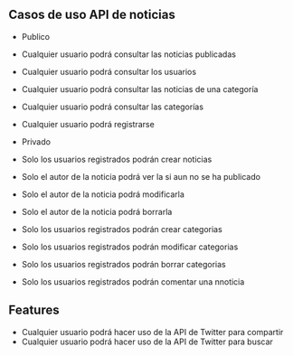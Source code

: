 ## Casos de uso API de noticias

 - Publico
  - Cualquier usuario podrá consultar las noticias publicadas
  - Cualquier usuario podrá consultar los usuarios
  - Cualquier usuario podrá consultar las noticias de una categoría
  - Cualquier usuario podrá consultar las categorías
  - Cualquier usuario podrá registrarse

 - Privado
  - Solo los usuarios registrados podrán crear noticias
  - Solo el autor de la noticia podrá ver la si aun no se ha publicado
  - Solo el autor de la noticia podrá modificarla
  - Solo el autor de la noticia podrá borrarla
  - Solo los usuarios registrados podrán crear categorias
  - Solo los usuarios registrados podrán modificar categorias
  - Solo los usuarios registrados podrán borrar categorias
  - Solo los usuarios registrados podrán comentar una nnoticia


## Features

 - Cualquier usuario podrá hacer uso de la API de Twitter para compartir
 - Cualquier usuario podrá hacer uso de la API de Twitter para buscar
